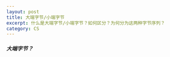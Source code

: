 ```yaml
---
layout: post
title: 大端字节/小端字节
excerpt: 什么是大端字节/小端字节？如何区分？为何分为这两种字节序列？
category: CS
---
```


##### 大端字节？